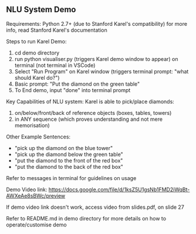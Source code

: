 ## NLU System Demo ##

Requirements: Python 2.7+ (due to Stanford Karel's compatibility)
for more info, read Stanford Karel's documentation

Steps to run Karel Demo:
1. cd demo directory
2. run python visualiser.py (triggers Karel demo window to appear) on terminal (not terminal in VSCode)
3. Select "Run Program" on Karel window (triggers terminal prompt: "what should Karel do?")
4. Basic prompt: "Put the diamond on the green table"
5. To End demo, input "done" into terminal prompt

Key Capabilities of NLU system:
Karel is able to pick/place diamonds:
1. on/below/front/back of reference objects (boxes, tables, towers)
2. in ANY sequence (which proves understanding and not mere memorisation)

Other Example Sentences:
- "pick up the diamond on the blue tower"
- "pick up the diamond below the green table"
- "put the diamond to the front of the red box"
- "put the diamond to the back of the red box"

Refer to messages in terminal for guidelines on usage 

Demo Video link: https://docs.google.com/file/d/1ksZ5U1gsNb1FMD2iWqBt-AWXeAe8sBWc/preview

If demo video link doesn't work, access video from slides.pdf, on slide 27

Refer to README.md in demo directory for more details on how to operate/customise demo